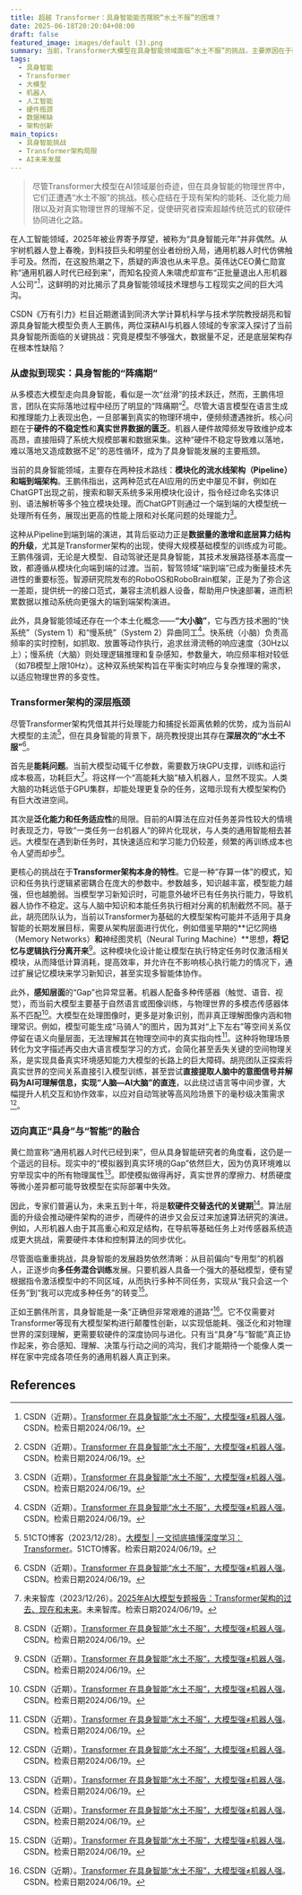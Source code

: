 ```yaml
---
title: 超越 Transformer：具身智能能否摆脱“水土不服”的困境？
date: 2025-06-18T20:20:04+08:00
draft: false
featured_image: images/default (3).png
summary: 当前，Transformer大模型在具身智能领域面临“水土不服”的挑战，主要原因在于硬件不稳定、数据稀缺以及大模型架构在能耗、泛化能力和物理世界理解上的局限。专家指出，具身智能正从模块化向端到端架构演进，并呼吁超越现有Transformer范式，探索能耗更低、更适应物理世界的新型模型架构，以实现“具身”与“智能”的真正融合。
tags: 
  - 具身智能
  - Transformer
  - 大模型
  - 机器人
  - 人工智能
  - 硬件瓶颈
  - 数据稀缺
  - 架构创新
main_topics: 
  - 具身智能挑战
  - Transformer架构局限
  - AI未来发展
---
```


> 尽管Transformer大模型在AI领域屡创奇迹，但在具身智能的物理世界中，它们正遭遇“水土不服”的挑战。核心症结在于现有架构的能耗、泛化能力局限以及对真实物理世界的理解不足，促使研究者探索超越传统范式的软硬件协同进化之路。

在人工智能领域，2025年被业界寄予厚望，被称为“具身智能元年”并非偶然。从宇树机器人登上春晚，到科技巨头和明星创业者纷纷入局，通用机器人时代仿佛触手可及。然而，在这股热潮之下，质疑的声浪也从未平息。英伟达CEO黄仁勋宣称“通用机器人时代已经到来”，而知名投资人朱啸虎却宣布“正批量退出人形机器人公司”[^1]，这鲜明的对比揭示了具身智能领域技术理想与工程现实之间的巨大鸿沟。

CSDN《万有引力》栏目近期邀请到同济大学计算机科学与技术学院教授胡亮和智源具身智能大模型负责人王鹏伟，两位深耕AI与机器人领域的专家深入探讨了当前具身智能所面临的关键挑战：究竟是模型不够强大，数据量不足，还是底层架构存在根本性缺陷？

### 从虚拟到现实：具身智能的“阵痛期”

从多模态大模型走向具身智能，看似是一次“丝滑”的技术跃迁，然而，王鹏伟坦言，团队在实际落地过程中经历了明显的“阵痛期”[^1]。尽管大语言模型在语言生成和推理能力上表现出色，一旦部署到真实的物理环境中，便频频遭遇挫折。核心问题在于**硬件的不稳定性**和**真实世界数据的匮乏**。机器人硬件故障频发导致维护成本高昂，直接阻碍了系统大规模部署和数据采集。这种“硬件不稳定导致难以落地，难以落地又造成数据不足”的恶性循环，成为了具身智能发展的主要瓶颈。

当前的具身智能领域，主要存在两种技术路线：**模块化的流水线架构（Pipeline）**和**端到端架构**。王鹏伟指出，这两种范式在AI应用的历史中屡见不鲜，例如在ChatGPT出现之前，搜索和聊天系统多采用模块化设计，指令经过命名实体识别、语法解析等多个独立模块处理。而ChatGPT则通过一个端到端的大模型统一处理所有任务，展现出更高的性能上限和对长尾问题的处理能力[^1]。

这种从Pipeline到端到端的演进，其背后驱动力正是**数据量的激增和底层算力结构的升级**，尤其是Transformer架构的出现，使得大规模基础模型的训练成为可能。王鹏伟强调，无论是大模型、自动驾驶还是具身智能，其技术发展路径基本高度一致，都遵循从模块化向端到端的过渡。当前，智驾领域“端到端”已成为衡量技术先进性的重要标签。智源研究院发布的RoboOS和RoboBrain框架，正是为了弥合这一差距，提供统一的接口范式，兼容主流机器人设备，帮助用户快速部署，进而积累数据以推动系统向更强大的端到端架构演进。

此外，具身智能领域还存在一个本土化概念——**“大小脑”**，它与西方技术圈的“快系统”（System 1）和“慢系统”（System 2）异曲同工[^1]。快系统（小脑）负责高频率的实时控制，如抓取、放置等动作执行，追求丝滑流畅的响应速度（30Hz以上）；慢系统（大脑）则处理逻辑推理和复杂感知，参数量大，响应频率相对较低（如7B模型上限10Hz）。这种双系统架构旨在平衡实时响应与复杂推理的需求，以适应物理世界的多变性。

### Transformer架构的深层瓶颈

尽管Transformer架构凭借其并行处理能力和捕捉长距离依赖的优势，成为当前AI大模型的主流[^2]，但在具身智能的背景下，胡亮教授提出其存在**深层次的“水土不服”**[^1]。

首先是**能耗问题**。当前大模型动辄千亿参数，需要数万块GPU支撑，训练和运行成本极高，功耗巨大[^3]。将这样一个“高能耗大脑”植入机器人，显然不现实。人类大脑的功耗远低于GPU集群，却能处理更复杂的任务，这暗示现有大模型架构仍有巨大改进空间。

其次是**泛化能力和任务适应性**的局限。目前的AI算法在应对任务差异性较大的情境时表现乏力，导致“一类任务一台机器人”的碎片化现状，与人类的通用智能相去甚远。大模型在遇到新任务时，其快速适应和学习能力仍较差，频繁的再训练成本也令人望而却步[^1]。

更核心的挑战在于**Transformer架构本身的特性**。它是一种“存算一体”的模式，知识和任务执行逻辑紧密耦合在庞大的参数中。参数越多，知识越丰富，模型能力越强，但也越脆弱。当模型学习新知识时，可能意外破坏已有任务执行能力，导致机器人协作不稳定。这与人脑中知识和本能任务执行相对分离的机制截然不同。基于此，胡亮团队认为，当前以Transformer为基础的大模型架构可能并不适用于具身智能的长期发展目标，需要从架构层面进行优化，例如借鉴早期的**记忆网络（Memory Networks）**和**神经图灵机（Neural Turing Machine）**思想，**将记忆与逻辑执行分离开来**[^1]。这种模块化设计能让模型在执行特定任务时仅激活相关模块，从而降低计算消耗，提高效率，并允许在不影响核心执行能力的情况下，通过扩展记忆模块来学习新知识，甚至实现多智能体协作。

此外，**感知层面**的“Gap”也异常显著。机器人配备多种传感器（触觉、语音、视觉），而当前大模型主要基于自然语言或图像训练，与物理世界的多模态传感器体系不匹配[^1]。大模型在处理图像时，更多是对象识别，而非真正理解图像内涵和物理常识。例如，模型可能生成“马骑人”的图片，因为其对“上下左右”等空间关系仅停留在语义向量层面，无法理解其在物理空间中的真实指向性[^1]。这种将物理场景转化为文字描述再交由大语言模型学习的方式，会简化甚至丢失关键的空间物理关系，是实现具备真实环境感知能力大模型的长路上的巨大障碍。胡亮团队正探索将真实世界的空间关系直接引入模型训练，甚至尝试**直接提取人脑中的意图信号并解码为AI可理解信息，实现“人脑—AI大脑”的直连**，以此绕过语言等中间步骤，大幅提升人机交互和协作效率，以应对自动驾驶等高风险场景下的毫秒级决策需求[^1]。

### 迈向真正“具身”与“智能”的融合

黄仁勋宣称“通用机器人时代已经到来”，但从具身智能研究者的角度看，这仍是一个遥远的目标。现实中的“模拟器到真实环境的Gap”依然巨大，因为仿真环境难以穷举现实中的所有物理属性[^1]。即使模拟做得再好，真实世界的摩擦力、材质硬度等微小差异都可能导致模型在实际部署中失效。

因此，专家们普遍认为，未来五到十年，将是**软硬件交替迭代的关键期**[^1]。算法层面的升级会推动硬件架构的进步，而硬件的进步又会反过来加速算法研究的演进。例如，人形机器人由于其高重心和双足结构，在导航等基础任务上对传感器系统造成更大挑战，需要硬件本体和控制算法的同步优化。

尽管面临重重挑战，具身智能的发展趋势依然清晰：从目前偏向“专用型”的机器人，正逐步向**多任务混合训练**发展。只要机器人具备一个强大的基础模型，便有望根据指令激活模型中的不同区域，从而执行多种不同任务，实现从“我只会这一个任务”到“我可以完成多种任务”的转变[^1]。

正如王鹏伟所言，具身智能是一条“正确但非常艰难的道路”[^1]。它不仅需要对Transformer等现有大模型架构进行颠覆性创新，以实现低能耗、强泛化和对物理世界的深刻理解，更需要软硬件的深度协同与进化。只有当“具身”与“智能”真正协作起来，弥合感知、理解、决策与行动之间的鸿沟，我们才能期待一个能像人类一样在家中完成各项任务的通用机器人真正到来。

## References
[^1]: CSDN（近期）。<a href="https://mp.weixin.qq.com/s?__biz=MzkzMDY1NDgyOQ==&amp;mid=2247819234&amp;idx=1&amp;sn=863b40504a477a4fbc10ec97514e1edf&amp;chksm=c32018ee9a4d21f7b8c90eb95524372ac123dfe13d1432d5630d0e2e7f4f085f77eca91fc6d5&amp;scene=0&amp;xtrack=1#rd">Transformer 在具身智能“水土不服”，大模型强≠机器人强</a>。CSDN。检索日期2024/06/19。
[^2]: 51CTO博客（2023/12/28）。<a href="https://blog.51cto.com/u_15620990/12852483">大模型 | 一文彻底搞懂深度学习：Transformer</a>。51CTO博客。检索日期2024/06/19。
[^3]: 未来智库（2023/12/26）。<a href="https://www.vzkoo.com/read/20250120982a8eb84de49552c13277a7.html">2025年AI大模型专题报告：Transformer架构的过去、现在和未来</a>。未来智库。检索日期2024/06/19。
